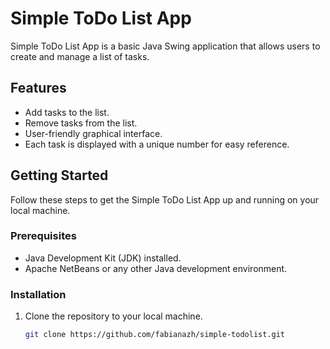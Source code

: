 # Simple ToDo List App

Simple ToDo List App is a basic Java Swing application that allows users to create and manage a list of tasks.

## Features

- Add tasks to the list.
- Remove tasks from the list.
- User-friendly graphical interface.
- Each task is displayed with a unique number for easy reference.

## Getting Started

Follow these steps to get the Simple ToDo List App up and running on your local machine.

### Prerequisites

- Java Development Kit (JDK) installed.
- Apache NetBeans or any other Java development environment.

### Installation

1. Clone the repository to your local machine.

   ```bash
   git clone https://github.com/fabianazh/simple-todolist.git
   ```
